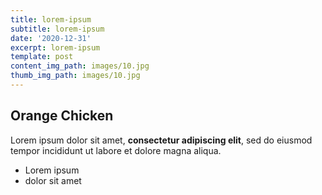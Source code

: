 ```yaml
---
title: lorem-ipsum
subtitle: lorem-ipsum
date: '2020-12-31'
excerpt: lorem-ipsum
template: post
content_img_path: images/10.jpg
thumb_img_path: images/10.jpg
---
```

## Orange Chicken

Lorem ipsum dolor sit amet, **consectetur adipiscing elit**, sed do eiusmod tempor incididunt ut labore et dolore magna aliqua.

- Lorem ipsum
- dolor sit amet

